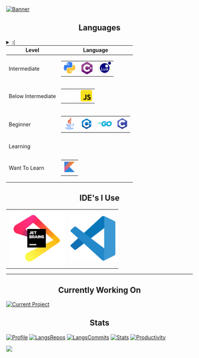[![Banner](https://github.com/keplerHaloxx/keplerHaloxx/assets/80098945/f879ba7d-87be-4834-b460-cd66a43b3f25)](https://github.com/keplerHaloxx)

<!--
<a href="https://git.io/typing-svg">
  <img src="https://readme-typing-svg.demolab.com?size=32&font=Fira+Code&duration=3500&pause=500&center=true&vCenter=true&width=975&lines=I+am+Haloxx" alt="Typing">
</a>
-->

<table style="margin: 0px auto;">
  <h2 style="text-align:center; text-decoration: none; border-bottom: none;">Languages</h2>
  
  <details>
  <summary>:(</summary>
  
  ### GitHub adds boxes around the images and I cannot get rid of them because GitHub is annoying
</details>
  <thead>
    <tr>
      <th style="text-align: center;">Level</th>
      <th style="text-align: center;">Language</th>
    </tr>
  </thead>
  <tbody>
    <tr>
      <td>Intermediate</td>
      <td>
        <table>
          <tr>
            <td valign="center">
              <img src="images/python.png" width="32" alt="Python">
            </td>
            <td valign="center">
              <img src="images/cs.png" width="34" style="vertical-align: -2px;" alt="C#">
            </td>
            <td valign="center">
              <img src="images/lua.png" width="34" style="vertical-align: -2px" alt="Lua">
            </td>
          </tr>
        </table>
      </td>
    </tr>
    <tr>
      <td>Below Intermediate</td>
      <td>
        <table>
          <tr>
            <td valign="center">
              <img src="images/rust.png" width="32" style="vertical-align: -3px;" alt="Rust">
            </td>
            <td valign="center">
              <img src="images/js.png" width="31" alt="JavaScript" style="vertical-align: -3px;">
            </td>
          </tr>
        </table>
      </td>
    </tr>
    <tr>
      <td>Beginner</td>
      <td>
        <table>
          <tr>
            <td valign="center">
              <img src="images/java.png" width="32" alt="Java">
            </td>
            <td valign="center">
              <img src="images/cpp.png" width="32" style="vertical-align: -3px;" alt="C++">
            </td>
            <td valign="center">
              <img src="images/go.png" width="38" style="vertical-align: -5px;" alt="Go">
            </td>
            <td valign="center">
              <img src="images/c.png" width="29" style="vertical-align: -2px;" alt="C">
            </td>
          </tr>
        </table>
      </td>
    </tr>
    <tr>
      <td>Learning</td>
      <td style="height: 35px;">
      </td>
    </tr>
    <tr>
      <td>Want To Learn</td>
      <td>
        <table>
          <tr>
            <td valign="center">
              <img src="images/kotlin.png" width="32" alt="Kotlin">
            </td>
          </tr>
        </table>
      </td>
    </tr>
  </tbody>
</table>

<h2 style="text-align:center; text-decoration: none; border-bottom: none;">IDE's I Use</h2>

<table>
  <tr>
    <td valign="center">
      <a href="https://www.jetbrains.com/">
        <img src="./images/jetbrains.svg" width="150" alt="JetBrains">
      </a>
    </td>
    <td valign="center">
      <a href="https://code.visualstudio.com/">
        <img src="./images/vscode.svg" width="125" style="vertical-align: 13;" alt="VSCode">
      </a>
    </td>
  </tr>
</table>

---

<h2 style="text-align:center; text-decoration: none; border-bottom: none;">Currently Working On</h2>

[![Current Project](https://github-readme-stats.vercel.app/api/pin/?username=keplerHaloxx&repo=roblox-chess-bot-answer-receiver&theme=apprentice)](https://github.com/keplerHaloxx/roblox-chess-bot-answer-receiver)

<h2 style="text-align:center; text-decoration: none; border-bottom: none;">Stats</h2>

[![Profile](http://github-profile-summary-cards.vercel.app/api/cards/profile-details?username=keplerHaloxx&theme=apprentice)](https://github.com/keplerHaloxx)
[![LangsRepos](http://github-profile-summary-cards.vercel.app/api/cards/repos-per-language?username=keplerHaloxx&theme=apprentice&exclude=)](https://github.com/keplerHaloxx)
[![LangsCommits](http://github-profile-summary-cards.vercel.app/api/cards/most-commit-language?username=keplerHaloxx&theme=apprentice&exclude=)](https://github.com/keplerHaloxx)
[![Stats](http://github-profile-summary-cards.vercel.app/api/cards/stats?username=keplerHaloxx&theme=apprentice)](https://github.com/keplerHaloxx)
[![Productivity](http://github-profile-summary-cards.vercel.app/api/cards/productive-time?username=keplerHaloxx&theme=apprentice&utcOffset=10)](https://github.com/keplerHaloxx)

<!--
<p align="center">
  <a href="https://github.com/keplerHaloxx">
    <img src="http://github-profile-summary-cards.vercel.app/api/cards/profile-details?username=keplerHaloxx&theme=apprentice" />
  </a>
  <a href="https://github.com/keplerHaloxx">
    <img src="https://github-readme-streak-stats.herokuapp.com/?user=keplerHaloxx&hide_border=true&card_width=338&theme=apprentice" />
  </a>
  <a href="https://github.com/keplerHaloxx">
    <img src="http://github-profile-summary-cards.vercel.app/api/cards/stats?username=keplerHaloxx&theme=apprentice" />
  </a>
  <div>
    <a href="https://github.com/keplerHaloxx">
      <img src="https://github-readme-stats.vercel.app/api/top-langs/?username=keplerHaloxx&hide_progress=false&langs_count=10&card_width=699&hide_border=true&size_weight=0.5&count_weight=0.5&theme=github_dark" />
    </a>
  </div>
</p>
-->
<!-- hide=vim%20script,cmake,makefile,batchfile,emacs%20lisp -->
![](https://hit.yhype.me/github/profile?user_id=80098945)
